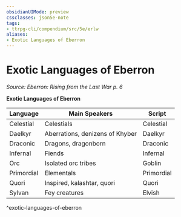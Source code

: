 ```yaml
---
obsidianUIMode: preview
cssclasses: json5e-note
tags:
- ttrpg-cli/compendium/src/5e/erlw
aliases:
- Exotic Languages of Eberron
---
```

# Exotic Languages of Eberron
*Source: Eberron: Rising from the Last War p. 6* 

**Exotic Languages of Eberron**

| Language | Main Speakers | Script |
|----------|---------------|--------|
| Celestial | Celestials | Celestial |
| Daelkyr | Aberrations, denizens of Khyber | Daelkyr |
| Draconic | Dragons, dragonborn | Draconic |
| Infernal | Fiends | Infernal |
| Orc | Isolated orc tribes | Goblin |
| Primordial | Elementals | Primordial |
| Quori | Inspired, kalashtar, quori | Quori |
| Sylvan | Fey creatures | Elvish |
^exotic-languages-of-eberron